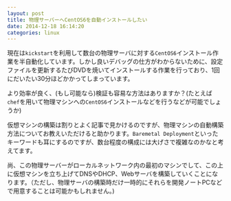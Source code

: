 ```yaml
---
layout: post
title: 物理サーバーへCentOS6を自動インストールしたい
date: 2014-12-18 16:14:20
categories: linux
---
```

<!-- {% raw %} -->
<p>現在は<code>kickstart</code>を利用して数台の物理サーバに対する<code>CentOS6</code>インストール作業を半自動化しています。しかし良いデバッグの仕方がわからないために、設定ファイルを更新するたびDVDを焼いてインストールする作業を行っており、1回にだいたい30分ほどかかってしまっています。</p>

<p>より効率が良く、(もし可能なら)検証も容易な方法はありますか？(たとえば<code>chef</code>を用いて物理マシンへの<code>CentOS6</code>インストールなどを行うなどが可能でしょうか)</p>

<p>仮想マシンの構築は割りとよく記事で見かけるのですが、物理マシンの自動構築方法についてお教えいただけると助かります。<code>Baremetal Deployment</code>といったキーワードも耳にするのですが、数台程度の構成には大げさで複雑なのかなと考えてます。</p>

<p>尚、この物理サーバーがローカルネットワーク内の最初のマシンでして、この上に仮想マシンを立ち上げてDNSやDHCP、Webサーバを構築していくことになります。（ただし、物理サーバの構築時だけ一時的にそれらを開発ノートPCなどで用意することは可能かもしれません。)</p>
<!-- {% endraw %} -->
